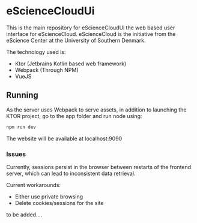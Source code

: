 # eScienceCloudUi

This is the main repository for eScienceCloudUi the web based user interface for eScienceCloud.
eScienceCloud is the initiative from the eScience Center at the University of Southern Denmark.

The technology used is:

- Ktor (Jetbrains Kotlin based web framework)
- Webpack (Through NPM)
- VueJS

## Running

As the server uses Webpack to serve assets, in addition to launching the KTOR project, go to the app folder and run node using:

```javascript
npm run dev
```

The website will be available at localhost:9090

### Issues

Currently, sessions persist in the browser between restarts of the frontend server, which can lead to inconsistent data retrieval.

Current workarounds:
- Either use private browsing
- Delete cookies/sessions for the site

to be added....
